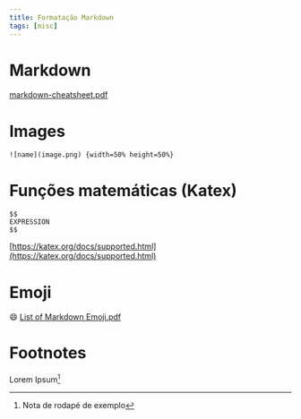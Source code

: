 ```yaml
---
title: Formatação Markdown
tags: [misc]
---
```


# Markdown
[markdown-cheatsheet.pdf](../.assets//c39b2f242884473b86c778ea9c274382.pdf)

# Images
```
![name](image.png) {width=50% height=50%}
```

# Funções matemáticas (Katex)
```
$$
EXPRESSION
$$
```

[https://katex.org/docs/supported.html](https://katex.org/docs/supported.html)

# Emoji
:smile:
[List of Markdown Emoji.pdf](../.assets//1018f42b7eda4e7d9d87218fe1853e50.pdf)

# Footnotes
Lorem Ipsum[^1]

[^1]: Nota de rodapé de exemplo


